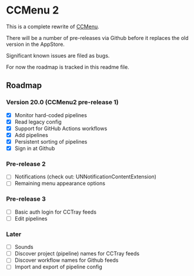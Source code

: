 # CCMenu 2

This is a complete rewrite of [CCMenu](https://github.com/erikdoe/ccmenu).

There will be a number of pre-releases via Github before it replaces the old version in the AppStore.

Significant known issues are filed as bugs.

For now the roadmap is tracked in this readme file.


## Roadmap

### Version 20.0 (CCMenu2 pre-release 1)

- [X] Monitor hard-coded pipelines
- [X] Read legacy config
- [X] Support for GitHub Actions workflows
- [X] Add pipelines 
- [X] Persistent sorting of pipelines
- [X] Sign in at Github

### Pre-release 2

- [ ] Notifications (check out: UNNotificationContentExtension)
- [ ] Remaining menu appearance options

### Pre-release 3

- [ ] Basic auth login for CCTray feeds
- [ ] Edit pipelines

### Later

- [ ] Sounds
- [ ] Discover project (pipeline) names for CCTray feeds
- [ ] Discover workflow names for Github feeds
- [ ] Import and export of pipeline config
